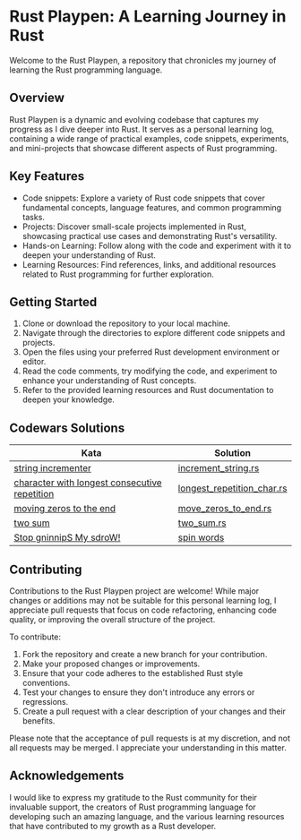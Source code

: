 # Rust Playpen: A Learning Journey in Rust

Welcome to the Rust Playpen, a repository that chronicles my journey of learning the Rust programming language.

## Overview

Rust Playpen is a dynamic and evolving codebase that captures my progress as I dive deeper into Rust. It serves as a personal learning log, containing a wide range of practical examples, code snippets, experiments, and mini-projects that showcase different aspects of Rust programming.

## Key Features

- Code snippets: Explore a variety of Rust code snippets that cover fundamental concepts, language features, and common programming tasks.
- Projects: Discover small-scale projects implemented in Rust, showcasing practical use cases and demonstrating Rust's versatility.
- Hands-on Learning: Follow along with the code and experiment with it to deepen your understanding of Rust.
- Learning Resources: Find references, links, and additional resources related to Rust programming for further exploration.

## Getting Started

1. Clone or download the repository to your local machine.
2. Navigate through the directories to explore different code snippets and projects.
3. Open the files using your preferred Rust development environment or editor.
4. Read the code comments, try modifying the code, and experiment to enhance your understanding of Rust concepts.
5. Refer to the provided learning resources and Rust documentation to deepen your knowledge.

## Codewars Solutions

| Kata                                              | Solution                        |
| ------------------------------------------------- | ------------------------------ |
| [string incrementer](https://www.codewars.com/kata/54a91a4883a7de5d7800009c/train/rust) | [increment_string.rs](https://github.com/DrShahinstein/rust-playpen/blob/main/src/codewars/increment_string.rs) |
| [character with longest consecutive repetition](https://www.codewars.com/kata/586d6cefbcc21eed7a001155/train/rust) | [longest_repetition_char.rs](https://github.com/DrShahinstein/rust-playpen/blob/main/src/codewars/longest_repetition_char.rs) |
| [moving zeros to the end](https://www.codewars.com/kata/52597aa56021e91c93000cb0/train/rust) | [move_zeros_to_end.rs](https://github.com/DrShahinstein/rust-playpen/blob/main/src/codewars/move_zeros_to_end.rs)      |
| [two sum](https://www.codewars.com/kata/52c31f8e6605bcc646000082/train/rust) | [two_sum.rs](https://github.com/DrShahinstein/rust-playpen/blob/main/src/codewars/two_sum.rs) |
| [Stop gninnipS My sdroW!](https://www.codewars.com/kata/5264d2b162488dc400000001/train/rust) |[spin words](https://github.com/DrShahinstein/rust-playpen/blob/main/src/codewars/spin_words.rs)|

## Contributing

Contributions to the Rust Playpen project are welcome! While major changes or additions may not be suitable for this personal learning log, I appreciate pull requests that focus on code refactoring, enhancing code quality, or improving the overall structure of the project.

To contribute:

1. Fork the repository and create a new branch for your contribution.
2. Make your proposed changes or improvements.
3. Ensure that your code adheres to the established Rust style conventions.
4. Test your changes to ensure they don't introduce any errors or regressions.
5. Create a pull request with a clear description of your changes and their benefits.

Please note that the acceptance of pull requests is at my discretion, and not all requests may be merged. I appreciate your understanding in this matter.

## Acknowledgements

I would like to express my gratitude to the Rust community for their invaluable support, the creators of Rust programming language for developing such an amazing language, and the various learning resources that have contributed to my growth as a Rust developer.

